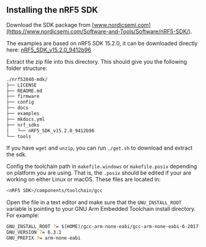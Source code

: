 ## Installing the nRF5 SDK

Download the SDK package from [www.nordicsemi.com](https://www.nordicsemi.com/Software-and-Tools/Software/nRF5-SDK/).

The examples are based on nRF5 SDK 15.2.0, it can be downloaded directly here: [nRF5_SDK_v15.2.0_9412b96](https://www.nordicsemi.com/Software-and-Tools/Software/nRF5-SDK/Download#infotabs)

Extract the zip file into this directory. This should give you the following folder structure:

``` sh
./nrf52840-mdk/
├── LICENSE
├── README.md
├── firmware
├── config
├── docs
├── examples
├── mkdocs.yml
├── nrf_sdks
│   └── nRF5_SDK_v15.2.0_9412b96
└── tools
```

If you have `wget` and `unzip`, you can run `./get.sh` to download and extract the sdk.

Config the toolchain path in `makefile.windows` or `makefile.posix` depending on platform you are using. That is, the `.posix` should be edited if your are working on either Linux or macOS. These files are located in:

``` sh
<nRF5 SDK>/components/toolchain/gcc
```

Open the file in a text editor and make sure that the `GNU_INSTALL_ROOT` variable is pointing to your GNU Arm Embedded Toolchain install directory. For example:

``` sh
GNU_INSTALL_ROOT ?= $(HOME)/gcc-arm-none-eabi/gcc-arm-none-eabi-6-2017-q2-update/bin/
GNU_VERSION ?= 6.3.1
GNU_PREFIX ?= arm-none-eabi
```
